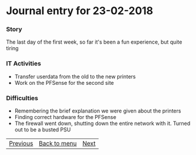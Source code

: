# Journal entry for 23-02-2018

### Story

The last day of the first week, so far it's been a fun experience, but quite tiring

### IT Activities

- Transfer userdata from the old to the new printers
- Work on the PFSense for the second site

### Difficulties

- Remembering the brief explanation we were given about the printers
- Finding correct hardware for the PFSense
- The firewall went down, shutting down the entire network with it. Turned out to be a busted PSU

<table><tr><td><a href="22-02.md">Previous</a></td><td><a href="../README.md">Back to menu</a></td><td><a href="24-02.md">Next</a></td></tr></th></table>
